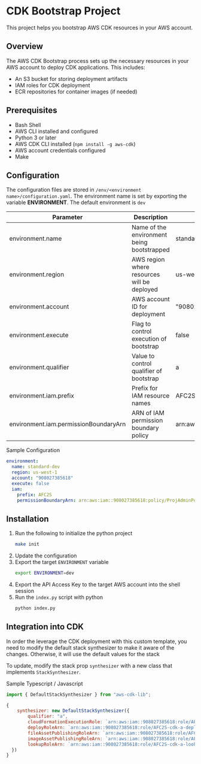 # CDK Bootstrap Project

This project helps you bootstrap AWS CDK resources in your AWS account.

## Overview

The AWS CDK Bootstrap process sets up the necessary resources in your AWS account to deploy CDK applications. This includes:

- An S3 bucket for storing deployment artifacts
- IAM roles for CDK deployment
- ECR repositories for container images (if needed)

## Prerequisites

- Bash Shell
- AWS CLI installed and configured
- Python 3 or later
- AWS CDK CLI installed (`npm install -g aws-cdk`)
- AWS account credentials configured
- Make

## Configuration
The configuration files are stored in `/env/<environment name>/configuration.yaml`.
The environment name is set by exporting the variable **ENVIRONMENT**.
The default environment is `dev`

| Parameter                             | Description                                 | Example                                          | Required |
| ------------------------------------- | ------------------------------------------- | ------------------------------------------------ | -------- |
| environment.name                      | Name of the environment being bootstrapped  | standard-dev                                     | Yes      |
| environment.region                    | AWS region where resources will be deployed | us-west-1                                        | Yes      |
| environment.account                   | AWS account ID for deployment               | "908027385618"                                   | Yes      |
| environment.execute                   | Flag to control execution of bootstrap      | false                                            | No       |
| environment.qualifier                 | Value to control qualifier of bootstrap     | a                                                | No       |
| environment.iam.prefix                | Prefix for IAM resource names               | AFC2S                                            | No       |
| environment.iam.permissionBoundaryArn | ARN of IAM permission boundary policy       | arn:aws:iam::908027385618:policy/ProjAdminPolicy | No       |


Sample Configuration

```yaml
environment:
  name: standard-dev
  region: us-west-1
  account: "908027385618"
  execute: false
  iam:
    prefix: AFC2S
    permissionBoundaryArn: arn:aws:iam::908027385618:policy/ProjAdminPolicy
```

## Installation

1. Run the following to initialize the python project
    ```bash
    make init
    ```
2. Update the configuration 
3. Export the target `ENVIRONMENT` variable 
    ```bash
    export ENVIRONMENT=dev
    ```
4. Export the API Access Key to the target AWS account into the shell session
5. Run the `index.py` script with python
    ```bash
    python index.py
    ```

## Integration into CDK
In order the leverage the CDK deployment with this custom template, you need to modify the default stack synthesizer to make it aware of the changes.
Otherwise, it will use the default values for the stack

To update, modify the stack prop `synthesizer` with a new class that implements `StackSynthesizer`.

Sample Typescript / Javascript
```javascript
import { DefaultStackSynthesizer } from "aws-cdk-lib";
```

```javascript
{
    synthesizer: new DefaultStackSynthesizer({
        qualifier: "a",
        cloudFormationExecutionRole: `arn:aws:iam::908027385618:role/AFC2S-cdk-a-cfn-exec-role-908027385618-us-east-1`,
        deployRoleArn: `arn:aws:iam::908027385618:role/AFC2S-cdk-a-deploy-role-908027385618-us-east-1`,
        fileAssetPublishingRoleArn: `arn:aws:iam::908027385618:role/AFC2S-cdk-a-file-publishing-role-908027385618-us-east-1`,
        imageAssetPublishingRoleArn: `arn:aws:iam::908027385618:role/AFC2S-cdk-a-ipr-908027385618-us-east-1`,
        lookupRoleArn: `arn:aws:iam::908027385618:role/AFC2S-cdk-a-lookup-role-908027385618-us-east-1`,
  })
}
```